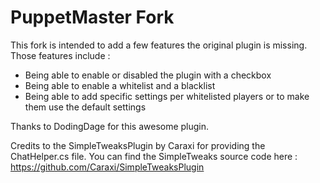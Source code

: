 # PuppetMaster Fork

This fork is intended to add a few features the original plugin is missing.
Those features include :
- Being able to enable or disabled the plugin with a checkbox
- Being able to enable a whitelist and a blacklist
- Being able to add specific settings per whitelisted players or to make them use the default settings

Thanks to DodingDage for this awesome plugin.

Credits to the SimpleTweaksPlugin by Caraxi for providing the ChatHelper.cs file.
You can find the SimpleTweaks source code here : https://github.com/Caraxi/SimpleTweaksPlugin

